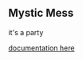 Mystic Mess
-----
it's a party

[documentation here](https://github.com/rfassoc/MysticMess/blob/master/docs/documentation.md)
